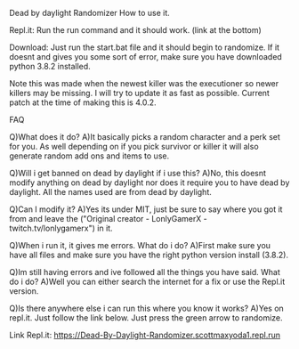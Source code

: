 Dead by daylight Randomizer
How to use it.

Repl.it:
Run the run command and it should work. (link at the bottom)

Download:
Just run the start.bat file and it should begin to randomize. If it doesnt and gives you some sort of error, make sure you have downloaded python 3.8.2 installed.

Note this was made when the newest killer was the executioner so newer killers may be missing. I will try to update it as fast as possible. Current patch at the time of making this is 4.0.2.

FAQ

Q)What does it do?
A)It basically picks a random character and a perk set for you. As well depending on if you pick survivor or killer it will also generate random add ons and items to use.

Q)Will i get banned on dead by daylight if i use this?
A)No, this doesnt modify anything on dead by daylight nor does it require you to have dead by daylight. All the names used are from dead by daylight.

Q)Can I modify it?
A)Yes its under MIT, just be sure to say where you got it from and leave the ("Original creator - LonlyGamerX - twitch.tv/lonlygamerx") in it.

Q)When i run it, it gives me errors. What do i do?
A)First make sure you have all files and make sure you have the right python version install (3.8.2).

Q)Im still having errors and ive followed all the things you have said. What do i do?
A)Well you can either search the internet for a fix or use the Repl.it version.

Q)Is there anywhere else i can run this where you know it works?
A)Yes on repl.it. Just follow the link below. Just press the green arrow to randomize.

Link Repl.it: https://Dead-By-Daylight-Randomizer.scottmaxyoda1.repl.run